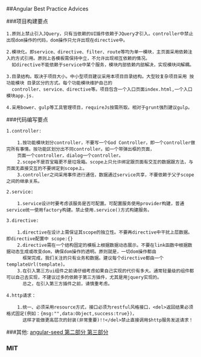 ##Angular Best Practice Advices

###项目构建要点
    
    1.原则上禁止引入JQuery，只有当依赖的UI插件依赖于JQuery才引入。controller中禁止出现dom操作的代码，dom操作只允许出现在directive中。
    
    2.模块化。即service、directive、filter、route等均为单一模块，主页面采用依赖注入的方式引用。原则上各模板需保持中立，不允许出现相互依赖的情况。
      如directive不能依赖于service中某个服务，模块内部依赖内部解决，实现模块间解耦。
      
    3.目录结构。取决于项目大小。中小型项目建议采用本项目目录结构。大型较复杂项目采用 按功能模块 目录区分的方式。每个功能模块维护自己的
      controller、service、directive等。项目包含一个入口页面index.html,一个入口模块app.js.
    
    4.采用bower、gulp等工具管理项目，requireJs按需所取。相对于grunt强烈建议gulp。
    
###代码编写要点

    1.controller:
        
        1.按功能模块划分controller，不要写一个God Controller，即一个controller做完所有事情。按功能区划分出不同controller。如一个带弹出框的页面，
        页面一个controller，dialog一个controller。
        2.scope不是百宝箱更不是垃圾箱。scope上只允许绑定跟页面有交互的数据跟方法，与页面无直接交互的不要绑定到scope上。
        3.controller之间采用事件进行通信，数据通过service共享，不要依赖于父子scope之间的继承关系。
        
    2.service:
        
        1.service设计时要考虑该服务是否可配置。可配置服务使用provider构建，普通service统一使用factory构建。禁止使用.service()方式构建服务。
        
    3.directive:
        
        1.directive在设计上需保证其scope的独立性。不要再directive中干扰上层数据。即directive配置中 scope:{}
        2.directive需在一个结构固定的模板上根据数据动态展示。不要在link函数中根据数据动态生成或改变dom，确保dom操作的透明。原则就是，一切dom操作都由
          框架完成，我们关注的只有业务和数据。建议每个directive都由一个templateUrl(template)。
        3.在引入第三方ui组件之前请仔细考虑如果自己实现的代价有多大。通常轻量级的组件都可以自己去实现，不建议过多的依赖于第三方插件，尤其是用jquery实现的。
          总之，在引入第三方插件之前，请慎重考虑。
    
    4.http请求：
    
        1.统一、必须采用resource方式，接口必须为restful风格接口，<del>返回结果必须格式固定(例如：{msg:"",data:Object,success:true})，
          这样才能做更高层次的封装(非常重要)!!</del>禁止直接调用$http服务发送请求！

###其他: [angular-seed 第二部分 第三部分][1]

### MIT
  [1]:https://github.com/kuitos/angular-seed
